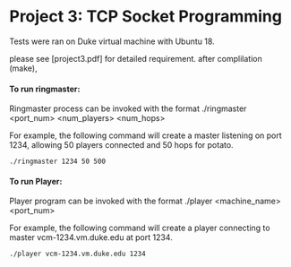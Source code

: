 # Project 3: TCP Socket Programming
Tests were ran on Duke virtual machine with Ubuntu 18.

please see [project3.pdf] for detailed requirement.
after complilation (make),

#### To run ringmaster:
Ringmaster process can be invoked with the format ./ringmaster <port_num> <num_players> <num_hops>

For example, the following command will create a master listening on port 1234, allowing 50 players connected and 50 hops for potato.

```
./ringmaster 1234 50 500
```

#### To run Player:
Player program can be invoked with the format ./player <machine_name> <port_num>

For example, the following command will create a player connecting to master vcm-1234.vm.duke.edu at port 1234.
```
./player vcm-1234.vm.duke.edu 1234
```



